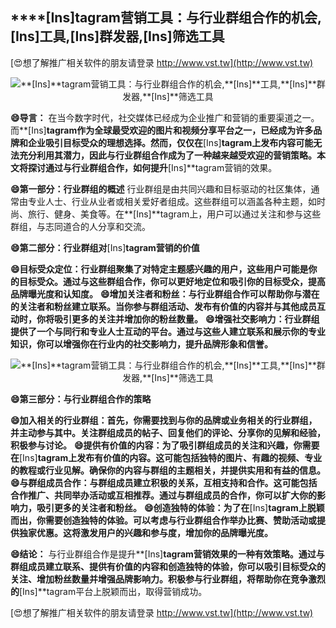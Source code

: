 ## ****[Ins]**tagram营销工具：与行业群组合作的机会,**[Ins]**工具,**[Ins]**群发器,**[Ins]**筛选工具**

[😍想了解推广相关软件的朋友请登录 http://www.vst.tw](http://www.vst.tw)

 <center><img src="https://vst.tw/MP4/tuiguang/png/2.png" alt="**[Ins]**tagram营销工具：与行业群组合作的机会,**[Ins]**工具,**[Ins]**群发器,**[Ins]**筛选工具"></center>

**😄导言：**
在当今数字时代，社交媒体已经成为企业推广和营销的重要渠道之一。而**[Ins]**tagram作为全球最受欢迎的图片和视频分享平台之一，已经成为许多品牌和企业吸引目标受众的理想选择。然而，仅仅在**[Ins]**tagram上发布内容可能无法充分利用其潜力，因此与行业群组合作成为了一种越来越受欢迎的营销策略。本文将探讨通过与行业群组合作，如何提升**[Ins]**tagram营销的效果。

**😄第一部分：行业群组的概述**
行业群组是由共同兴趣和目标驱动的社区集体，通常由专业人士、行业从业者或相关爱好者组成。这些群组可以涵盖各种主题，如时尚、旅行、健身、美食等。在**[Ins]**tagram上，用户可以通过关注和参与这些群组，与志同道合的人分享和交流。

**😄第二部分：行业群组对**[Ins]**tagram营销的价值**

**😄目标受众定位：行业群组聚集了对特定主题感兴趣的用户，这些用户可能是你的目标受众。通过与这些群组合作，你可以更好地定位和吸引你的目标受众，提高品牌曝光度和认知度。**
**😄增加关注者和粉丝：与行业群组合作可以帮助你与潜在的关注者和粉丝建立联系。当你参与群组活动、发布有价值的内容并与其他成员互动时，你将吸引更多的关注并增加你的粉丝数量。**
**😄增强社交影响力：行业群组提供了一个与同行和专业人士互动的平台。通过与这些人建立联系和展示你的专业知识，你可以增强你在行业内的社交影响力，提升品牌形象和信誉。**

 <center><img src="https://vst.tw/MP4/tuiguang/png/2.png" alt="**[Ins]**tagram营销工具：与行业群组合作的机会,**[Ins]**工具,**[Ins]**群发器,**[Ins]**筛选工具"></center>

**😄第三部分：与行业群组合作的策略**

**😄加入相关的行业群组：首先，你需要找到与你的品牌或业务相关的行业群组，并主动参与其中。关注群组成员的帖子、回复他们的评论、分享你的见解和经验，积极参与讨论。**
**😄提供有价值的内容：为了吸引群组成员的关注和兴趣，你需要在**[Ins]**tagram上发布有价值的内容。这可能包括独特的图片、有趣的视频、专业的教程或行业见解。确保你的内容与群组的主题相关，并提供实用和有益的信息。**
**😄与群组成员合作：与群组成员建立积极的关系，互相支持和合作。这可能包括合作推广、共同举办活动或互相推荐。通过与群组成员的合作，你可以扩大你的影响力，吸引更多的关注者和粉丝。**
**😄创造独特的体验：为了在**[Ins]**tagram上脱颖而出，你需要创造独特的体验。可以考虑与行业群组合作举办比赛、赞助活动或提供独家优惠。这将激发用户的兴趣和参与度，增加你的品牌曝光度。**

**😄结论：**
与行业群组合作是提升**[Ins]**tagram营销效果的一种有效策略。通过与群组成员建立联系、提供有价值的内容和创造独特的体验，你可以吸引目标受众的关注、增加粉丝数量并增强品牌影响力。积极参与行业群组，将帮助你在竞争激烈的**[Ins]**tagram平台上脱颖而出，取得营销成功。

[😍想了解推广相关软件的朋友请登录 http://www.vst.tw](http://www.vst.tw)



